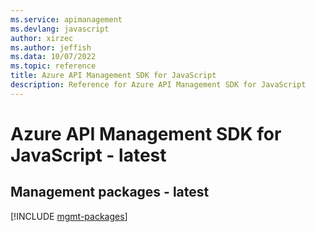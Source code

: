 ```yaml
---
ms.service: apimanagement
ms.devlang: javascript
author: xirzec
ms.author: jeffish
ms.data: 10/07/2022
ms.topic: reference
title: Azure API Management SDK for JavaScript
description: Reference for Azure API Management SDK for JavaScript
---
```

# Azure API Management SDK for JavaScript - latest

## Management packages - latest
[!INCLUDE [mgmt-packages](api-management-mgmt-index.md)]